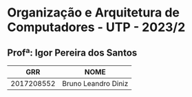 # Organização e Arquitetura de Computadores - UTP - 2023/2

## Profª: Igor Pereira dos Santos

| GRR | NOME |
| ------ | ------ |
| 2017208552 | Bruno Leandro Diniz |